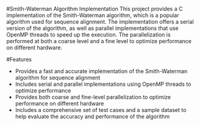 #Smith-Waterman Algorithm Implementation
This project provides a C implementation of the Smith-Waterman algorithm, which is a popular algorithm used for sequence alignment. The implementation offers a serial version of the algorithm, as well as parallel implementations that use OpenMP threads to speed up the execution. The parallelization is performed at both a coarse level and a fine level to optimize performance on different hardware.

#Features
* Provides a fast and accurate implementation of the Smith-Waterman algorithm for sequence alignment
* Includes serial and parallel implementations using OpenMP threads to optimize performance
* Provides both coarse and fine-level parallelization to optimize performance on different hardware
* Includes a comprehensive set of test cases and a sample dataset to help evaluate the accuracy and performance of the algorithm
